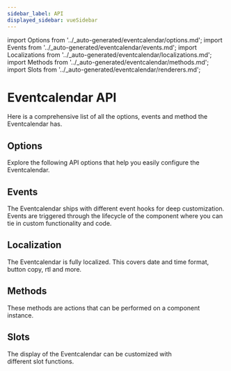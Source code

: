 ```yaml
---
sidebar_label: API
displayed_sidebar: vueSidebar
---
```


import Options from '../_auto-generated/eventcalendar/options.md';
import Events from '../_auto-generated/eventcalendar/events.md';
import Localizations from '../_auto-generated/eventcalendar/localizations.md';
import Methods from '../_auto-generated/eventcalendar/methods.md';
import Slots from '../_auto-generated/eventcalendar/renderers.md';

# Eventcalendar API

Here is a comprehensive list of all the options, events and method the Eventcalendar has.

<div className="option-list">

## Options
Explore the following API options that help you easily configure the Eventcalendar.

<Options />

## Events
The Eventcalendar ships with different event hooks for deep customization. Events are triggered through the lifecycle of the component where you can tie in custom functionality and code.

<Events />

## Localization
The Eventcalendar is fully localized. This covers date and time format, button copy, rtl and more.

<Localizations />

## Methods
These methods are actions that can be performed on a component instance.

<Methods />

## Slots
The display of the Eventcalendar can be customized with different slot functions.

<Slots />

</div>